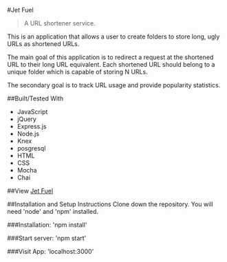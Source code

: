 #Jet Fuel
>A URL shortener service.

This is an application that allows a user to create folders to store long, ugly URLs as shortened URLs.

The main goal of this application is to redirect a request at the shortened URL to their long URL equivalent. Each shortened URL should belong to a unique folder which is capable of storing N URLs.

The secondary goal is to track URL usage and provide popularity statistics.

##Built/Tested With
* JavaScript
* jQuery
* Express.js
* Node.js
* Knex
* posgresql
* HTML
* CSS
* Mocha
* Chai

##View
[Jet Fuel](https://jet-fuel-lk.herokuapp.com/)

##Installation and Setup Instructions
Clone down the repository. You will need 'node' and 'npm' installed.

###Installation:
'npm install'

###Start server:
'npm start'

###Visit App:
'localhost:3000'
